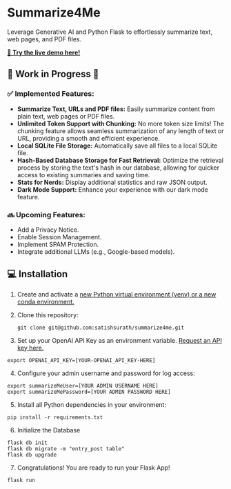 # Summarize4Me

Leverage Generative AI and Python Flask to effortlessly summarize text, web pages, and PDF files.

[**🔗 Try the live demo here!**](https://ai.sati.sh/index)

## 🚧 Work in Progress 🚧

### ✅ Implemented Features:
- **Summarize Text, URLs and PDF files:** Easily summarize content from plain text, web pages or PDF files.
- **Unlimited Token Support with Chunking:** No more token size limits! The chunking feature allows seamless summarization of any length of text or URL, providing a smooth and efficient experience.
- **Local SQLite File Storage:** Automatically save all files to a local SQLite file.
- **Hash-Based Database Storage for Fast Retrieval:** Optimize the retrieval process by storing the text's hash in our database, allowing for quicker access to existing summaries and saving time.
- **Stats for Nerds:** Display additional statistics and raw JSON output.
- **Dark Mode Support:** Enhance your experience with our dark mode feature.

### 🔜 Upcoming Features:

- Add a Privacy Notice.
- Enable Session Management.
- Implement SPAM Protection.
- Integrate additional LLMs (e.g., Google-based models).

## 💻 Installation

1. Create and activate a [new Python virtual environment (venv) or a new conda environment.](/docs/new-virtual-python-env.md)

   
2. Clone this repository:
   ```shell
   git clone git@github.com:satishsurath/summarize4me.git
    ```

3. Set up your OpenAI API Key as an environment variable. [Request an API key here.](https://openai.com/blog/openai-api)
```shell
export OPENAI_API_KEY=[YOUR-OPENAI_API_KEY-HERE]
```
4. Configure your admin username and password for log access:
```shell
export summarizeMeUser=[YOUR ADMIN USERNAME HERE]
export summarizeMePassword=[YOUR ADMIN PASSWORD HERE]
```

5. Install all Python dependencies in your environment:
```shell
pip install -r requirements.txt
```
6. Initialize the Database 
```shell
flask db init
flask db migrate -m "entry_post table"
flask db upgrade
```
7. Congratulations! You are ready to run your Flask App!
```shell
flask run
```

